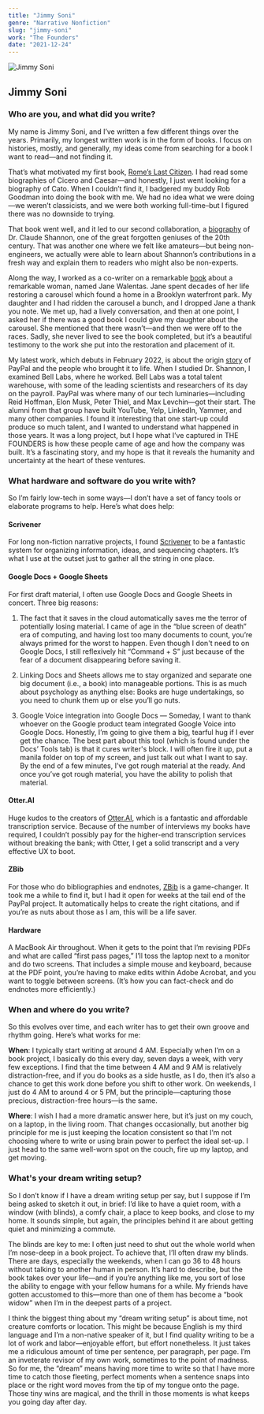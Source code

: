 ```yaml
---
title: "Jimmy Soni"
genre: "Narrative Nonfiction"
slug: "jimmy-soni"
work: "The Founders"
date: "2021-12-24"
---
```


![Jimmy Soni](/interview-photos/jimmy-soni.jpg)

## Jimmy Soni

### Who are you, and what did you write?

My name is Jimmy Soni, and I’ve written a few different things over the years. Primarily, my longest written work is in the form of books. I focus on histories, mostly, and generally, my ideas come from searching for a book I want to read—and not finding it. 

That’s what motivated my first book, [Rome’s Last Citizen](https://www.amazon.com/Romes-Last-Citizen-Legacy-Mortal/dp/0312681232). I had read some biographies of Cicero and Caesar—and honestly, I just went looking for a biography of Cato. When I couldn’t find it, I badgered my buddy Rob Goodman into doing the book with me. We had no idea what we were doing—we weren’t classicists, and we were both working full-time–but I figured there was no downside to trying. 

That book went well, and it led to our second collaboration, a [biography](https://www.amazon.com/Mind-Play-Shannon-Invented-Information/dp/1476766681) of Dr. Claude Shannon, one of the great forgotten geniuses of the 20th century. That was another one where we felt like amateurs—but being non-engineers, we actually were able to learn about Shannon’s contributions in a fresh way and explain them to readers who might also be non-experts. 

Along the way, I worked as a co-writer on a remarkable [book](https://www.phaidon.com/store/general-non-fiction/janes-carousel-9781838661885) about a remarkable woman, named Jane Walentas. Jane spent decades of her life restoring a carousel which found a home in a Brooklyn waterfront park. My daughter and I had ridden the carousel a bunch, and I dropped Jane a thank you note. We met up, had a lively conversation, and then at one point, I asked her if there was a good book I could give my daughter about the carousel. She mentioned that there wasn’t—and then we were off to the races. Sadly, she never lived to see the book completed, but it’s a beautiful testimony to the work she put into the restoration and placement of it.

My latest work, which debuts in February 2022, is about the origin [story](https://www.amazon.com/Founders-Paypal-Entrepreneurs-Shaped-Silicon-ebook/dp/B08BZXPTGJ) of PayPal and the people who brought it to life. When I studied Dr. Shannon, I examined Bell Labs, where he worked. Bell Labs was a total talent warehouse, with some of the leading scientists and researchers of its day on the payroll. PayPal was where many of our tech luminaries—including Reid Hoffman, Elon Musk, Peter Thiel, and Max Levchin—got their start. The alumni from that group have built YouTube, Yelp, LinkedIn, Yammer, and many other companies. I found it interesting that one start-up could produce so much talent, and I wanted to understand what happened in those years. It was a long project, but I hope what I’ve captured in THE FOUNDERS is how these people came of age and how the company was built. It’s a fascinating story, and my hope is that it reveals the humanity and uncertainty at the heart of these ventures.

### What hardware and software do you write with?

So I’m fairly low-tech in some ways—I don’t have a set of fancy tools or elaborate programs to help. Here’s what does help: 

#### Scrivener

For long non-fiction narrative projects, I found [Scrivener](https://www.literatureandlatte.com/scrivener/overview) to be a fantastic system for organizing information, ideas, and sequencing chapters. It’s what I use at the outset just to gather all the string in one place.

#### Google Docs + Google Sheets

For first draft material, I often use Google Docs and Google Sheets in concert. Three big reasons: 

1. The fact that it saves in the cloud automatically saves me the terror of potentially losing material. I came of age in the “blue screen of death” era of computing, and having lost too many documents to count, you’re always primed for the worst to happen. Even though I don't need to on Google Docs, I still reflexively hit “Command + S” just because of the fear of a document disappearing before saving it. 

2. Linking Docs and Sheets allows me to stay organized and separate one big document (i.e., a book) into manageable portions. This is as much about psychology as anything else: Books are huge undertakings, so you need to chunk them up or else you’ll go nuts.

3. Google Voice integration into Google Docs — Someday, I want to thank whoever on the Google product team integrated Google Voice into Google Docs. Honestly, I’m going to give them a big, tearful hug if I ever get the chance. The best part about this tool (which is found under the Docs’ Tools tab) is that it cures writer's block. I will often fire it up, put a manila folder on top of my screen, and just talk out what I want to say. By the end of a few minutes, I’ve got rough material at the ready. And once you’ve got rough material, you have the ability to polish that material.

#### Otter.AI

Huge kudos to the creators of [Otter.AI](https://otter.ai/), which is a fantastic and affordable transcription service. Because of the number of interviews my books have required, I couldn’t possibly pay for the higher-end transcription services without breaking the bank; with Otter, I get a solid transcript and a very effective UX to boot. 

#### ZBib

For those who do bibliographies and endnotes, [ZBib](https://zbib.org/) is a game-changer. It took me a while to find it, but I had it open for weeks at the tail end of the PayPal project. It automatically helps to create the right citations, and if you’re as nuts about those as I am, this will be a life saver. 

#### Hardware

A MacBook Air throughout. When it gets to the point that I’m revising PDFs and what are called “first pass pages,” I’ll toss the laptop next to a monitor and do two screens. That includes a simple mouse and keyboard, because at the PDF point, you’re having to make edits within Adobe Acrobat, and you want to toggle between screens. (It’s how you can fact-check and do endnotes more efficiently.) 

### When and where do you write?

So this evolves over time, and each writer has to get their own groove and rhythm going. Here’s what works for me: 

**When**: I typically start writing at around 4 AM. Especially when I’m on a book project, I basically do this every day, seven days a week, with very few exceptions. I find that the time between 4 AM and 9 AM is relatively distraction-free, and if you do books as a side hustle, as I do, then it’s also a chance to get this work done before you shift to other work. On weekends, I just do 4 AM to around 4 or 5 PM, but the principle—capturing those precious, distraction-free hours—is the same. 

**Where**: I wish I had a more dramatic answer here, but it’s just on my couch, on a laptop, in the living room. That changes occasionally, but another big principle for me is just keeping the location consistent so that I’m not choosing where to write or using brain power to perfect the ideal set-up. I just head to the same well-worn spot on the couch, fire up my laptop, and get moving. 

### What's your dream writing setup?

So I don’t know if I have a dream writing setup per say, but I suppose if I’m being asked to sketch it out, in brief: I’d like to have a quiet room, with a window (with blinds), a comfy chair, a place to keep books, and close to my home. It sounds simple, but again, the principles behind it are about getting quiet and minimizing a commute. 

The blinds are key to me: I often just need to shut out the whole world when I’m nose-deep in a book project. To achieve that, I’ll often draw my blinds. There are days, especially the weekends, when I can go 36 to 48 hours without talking to another human in person. It’s hard to describe, but the book takes over your life—and if you’re anything like me, you sort of lose the ability to engage with your fellow humans for a while. My friends have gotten accustomed to this—more than one of them has become a “book widow” when I’m in the deepest parts of a project. 

I think the biggest thing about my “dream writing setup” is about time, not creature comforts or location. This might be because English is my third language and I’m a non-native speaker of it, but I find quality writing to be a lot of work and labor—enjoyable effort, but effort nonetheless. It just takes me a ridiculous amount of time per sentence, per paragraph, per page. I’m an inveterate revisor of my own work, sometimes to the point of madness. So for me, the “dream” means having more time to write so that I have more time to catch those fleeting, perfect moments when a sentence snaps into place or the right word moves from the tip of my tongue onto the page. Those tiny wins are magical, and the thrill in those moments is what keeps you going day after day.
